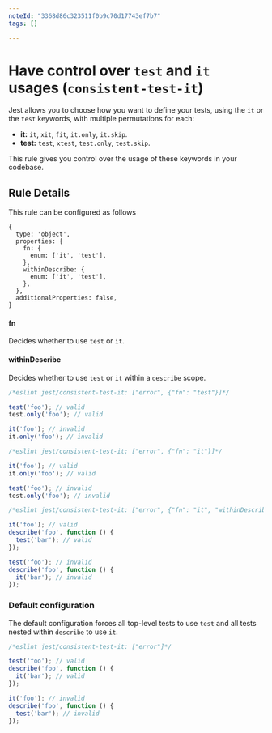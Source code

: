```yaml
---
noteId: "3368d86c323511f0b9c70d17743ef7b7"
tags: []

---
```


# Have control over `test` and `it` usages (`consistent-test-it`)

Jest allows you to choose how you want to define your tests, using the `it` or
the `test` keywords, with multiple permutations for each:

- **it:** `it`, `xit`, `fit`, `it.only`, `it.skip`.
- **test:** `test`, `xtest`, `test.only`, `test.skip`.

This rule gives you control over the usage of these keywords in your codebase.

## Rule Details

This rule can be configured as follows

```json5
{
  type: 'object',
  properties: {
    fn: {
      enum: ['it', 'test'],
    },
    withinDescribe: {
      enum: ['it', 'test'],
    },
  },
  additionalProperties: false,
}
```

#### fn

Decides whether to use `test` or `it`.

#### withinDescribe

Decides whether to use `test` or `it` within a `describe` scope.

```js
/*eslint jest/consistent-test-it: ["error", {"fn": "test"}]*/

test('foo'); // valid
test.only('foo'); // valid

it('foo'); // invalid
it.only('foo'); // invalid
```

```js
/*eslint jest/consistent-test-it: ["error", {"fn": "it"}]*/

it('foo'); // valid
it.only('foo'); // valid

test('foo'); // invalid
test.only('foo'); // invalid
```

```js
/*eslint jest/consistent-test-it: ["error", {"fn": "it", "withinDescribe": "test"}]*/

it('foo'); // valid
describe('foo', function () {
  test('bar'); // valid
});

test('foo'); // invalid
describe('foo', function () {
  it('bar'); // invalid
});
```

### Default configuration

The default configuration forces all top-level tests to use `test` and all tests
nested within `describe` to use `it`.

```js
/*eslint jest/consistent-test-it: ["error"]*/

test('foo'); // valid
describe('foo', function () {
  it('bar'); // valid
});

it('foo'); // invalid
describe('foo', function () {
  test('bar'); // invalid
});
```
